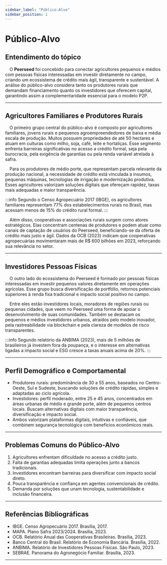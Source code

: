 ```yaml
---
sidebar_label: "Público-Alvo"
sidebar_position: 1
---
```


# Público-Alvo

## Entendimento do tópico

&emsp;O **Peerseed** foi concebido para conectar agricultores pequenos e médios com pessoas físicas interessadas em investir diretamente no campo, criando um ecossistema de crédito mais ágil, transparente e sustentável. A análise do público-alvo considera tanto os produtores rurais que demandam financiamento quanto os investidores que oferecem capital, garantindo assim a complementaridade essencial para o modelo P2P.

---

## Agricultores Familiares e Produtores Rurais

&emsp;O primeiro grupo central do público-alvo é composto por agricultores familiares, jovens rurais e pequenos agroempreendedores de baixa e média escala de produção. Muitos possuem propriedades de até 50 hectares e atuam em culturas como milho, soja, café, leite e hortaliças. Esse segmento enfrenta barreiras significativas no acesso a crédito formal, seja pela burocracia, pela exigência de garantias ou pela renda variável atrelada à safra.  

&emsp;Para os produtores de médio porte, que representam parcela relevante da produção nacional, a necessidade de crédito está vinculada a insumos, pequenas máquinas, tecnologias de irrigação e modernização produtiva. Esses agricultores valorizam soluções digitais que ofereçam rapidez, taxas mais adequadas e maior transparência.  

:::info
Segundo o Censo Agropecuário 2017 (IBGE), os agricultores familiares representam 77% dos estabelecimentos rurais no Brasil, mas acessam menos de 15% do crédito rural formal.
:::

&emsp;Além disso, cooperativas e associações rurais surgem como atores estratégicos. Elas concentram centenas de produtores e podem atuar como canais de captação de usuários do Peerseed, beneficiando-se da oferta de crédito mais justo e ágil. Dados da OCB (2023) indicam que cooperativas agropecuárias movimentaram mais de R$ 600 bilhões em 2023, reforçando sua relevância no setor.

---

## Investidores Pessoas Físicas

&emsp;O outro lado do ecossistema do Peerseed é formado por pessoas físicas interessadas em investir pequenos valores diretamente em operações agrícolas. Esse grupo busca diversificação de portfólio, retornos potenciais superiores à renda fixa tradicional e impacto social positivo no campo.  

&emsp;Entre eles estão investidores locais, moradores de regiões rurais ou pequenas cidades, que veem no Peerseed uma forma de apoiar o desenvolvimento de suas comunidades. Também se destacam os pequenos e médios investidores urbanos, atraídos pelo modelo inovador, pela rastreabilidade via blockchain e pela clareza de modelos de risco transparentes.  

:::info
Segundo relatório da ANBIMA (2023), mais de 5 milhões de brasileiros já investem fora da poupança, e o interesse em alternativas ligadas a impacto social e ESG cresce a taxas anuais acima de 20%.
:::

---

## Perfil Demográfico e Comportamental

- Produtores rurais: predominância de 30 a 55 anos, baseados no Centro-Oeste, Sul e Sudeste, buscando soluções de crédito rápidas, simples e adaptadas ao ciclo agrícola.  
- Investidores: perfil moderado, entre 25 e 45 anos, concentrados em áreas urbanas de médio e grande porte, além de pequenos centros locais. Buscam alternativas digitais com maior transparência, diversificação e impacto social.  
- Ambos valorizam plataformas digitais, intuitivas e confiáveis, que combinem segurança tecnológica com benefícios econômicos reais.  

---

## Problemas Comuns do Público-Alvo

1. Agricultores enfrentam dificuldade no acesso a crédito justo.  
2. Falta de garantias adequadas limita operações junto a bancos tradicionais.  
3. Investidores encontram barreiras para diversificar com impacto social direto.  
4. Pouca transparência e confiança em agentes convencionais de crédito.  
5. Demanda por soluções que unam tecnologia, sustentabilidade e inclusão financeira.  

---

## Referências Bibliográficas

- IBGE. Censo Agropecuário 2017. Brasília, 2017.  
- MAPA. Plano Safra 2023/2024. Brasília, 2023.  
- OCB. Relatório Anual das Cooperativas Brasileiras. Brasília, 2023.  
- Banco Central do Brasil. Relatório de Economia Bancária. Brasília, 2022.  
- ANBIMA. Relatório de Investidores Pessoas Físicas. São Paulo, 2023.  
- SEBRAE. Panorama do Agronegócio Familiar. Brasília, 2023.  

---
